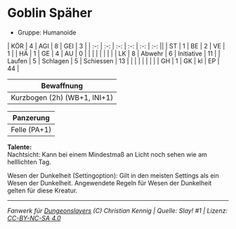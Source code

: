 # Goblin Späher  
- Gruppe: Humanoide  

| KÖR    | 4 | AGI      | 8  | GEI        | 3  |
| :-: | :-: | :-: | :-: | :-: | :-: ||
| ST     | 1 | BE       | 2  | VE         | 1  |
| HÄ     | 1 | GE       | 4  | AU         | 0  |
|        |   |          |    |            |    |
| LK     | 8 | Abwehr   | 6  | Initiative | 11 |
| Laufen | 5 | Schlagen | 5  | Schiessen  | 13 |
|        |   |          |    |            |    |
| GH     | 1 | GK       | kl | EP         | 44 |


| Bewaffnung |
| --- |
| Kurzbogen (2h) (WB+1, INI+1) |


| Panzerung |
| --- |
| Felle (PA+1) |


**Talente:**  
Nachtsicht: Kann bei einem Mindestmaß an Licht noch sehen wie am helllichten Tag.

Wesen der Dunkelheit (Settingoption): Gilt in den meisten Settings als ein Wesen der Dunkelheit. Angewendete Regeln für Wesen der Dunkelheit gelten für diese Kreatur.





___
*Fanwerk für [Dungeonslayers](https://www.dungeonslayers.net/) (C) Christian Kennig | Quelle: Slay! #1 | Lizenz: [CC-BY-NC-SA 4.0](https://creativecommons.org/licenses/by-nc-sa/4.0/deed.de)*